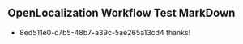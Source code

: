 ## OpenLocalization Workflow Test MarkDown
* 8ed511e0-c7b5-48b7-a39c-5ae265a13cd4 thanks!

<!--HONumber=Jul16_HO4-->



